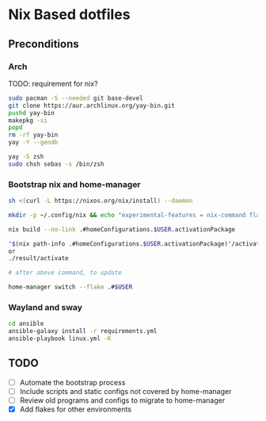 # Nix Based dotfiles

## Preconditions

### Arch

TODO: requirement for nix?

```sh
sudo pacman -S --needed git base-devel
git clone https://aur.archlinux.org/yay-bin.git
pushd yay-bin
makepkg -si
popd
rm -rf yay-bin
yay -Y --gendb
```

```sh
yay -S zsh
sudo chsh sebas -s /bin/zsh
```

### Bootstrap nix and home-manager

```sh
sh <(curl -L https://nixos.org/nix/install) --daemon

mkdir -p ~/.config/nix && echo "experimental-features = nix-command flakes" | tee ~/.config/nix/nix.conf

nix build --no-link .#homeConfigurations.$USER.activationPackage

"$(nix path-info .#homeConfigurations.$USER.activationPackage)"/activate
or
./result/activate

# after above command, to update 

home-manager switch --flake .#$USER
```

### Wayland and sway

```sh
cd ansible
ansible-galaxy install -r requirements.yml
ansible-playbook linux.yml -K
```

## TODO

- [ ] Automate the bootstrap process
- [ ] Include scripts and static configs not covered by home-manager
- [ ] Review old programs and configs to migrate to home-manager
- [X] Add flakes for other environments
